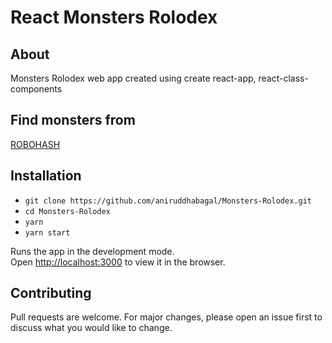 # React Monsters Rolodex

## About

Monsters Rolodex web app created using create react-app, react-class-components

## Find monsters from 
[ROBOHASH](https://robohash.org/)



## Installation
* `git clone https://github.com/aniruddhabagal/Monsters-Rolodex.git`
* `cd Monsters-Rolodex`
* `yarn`
* `yarn start`

Runs the app in the development mode.<br />
Open [http://localhost:3000](http://localhost:3000) to view it in the browser.

## Contributing
Pull requests are welcome. For major changes, please open an issue first to discuss what you would like to change.
